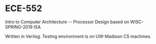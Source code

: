 # ECE-552
Intro to Computer Architecture -- Processor Design based on WISC-SPRING-2019 ISA

Written in Verilog. Testing environment is on UW-Madison CS machines.
